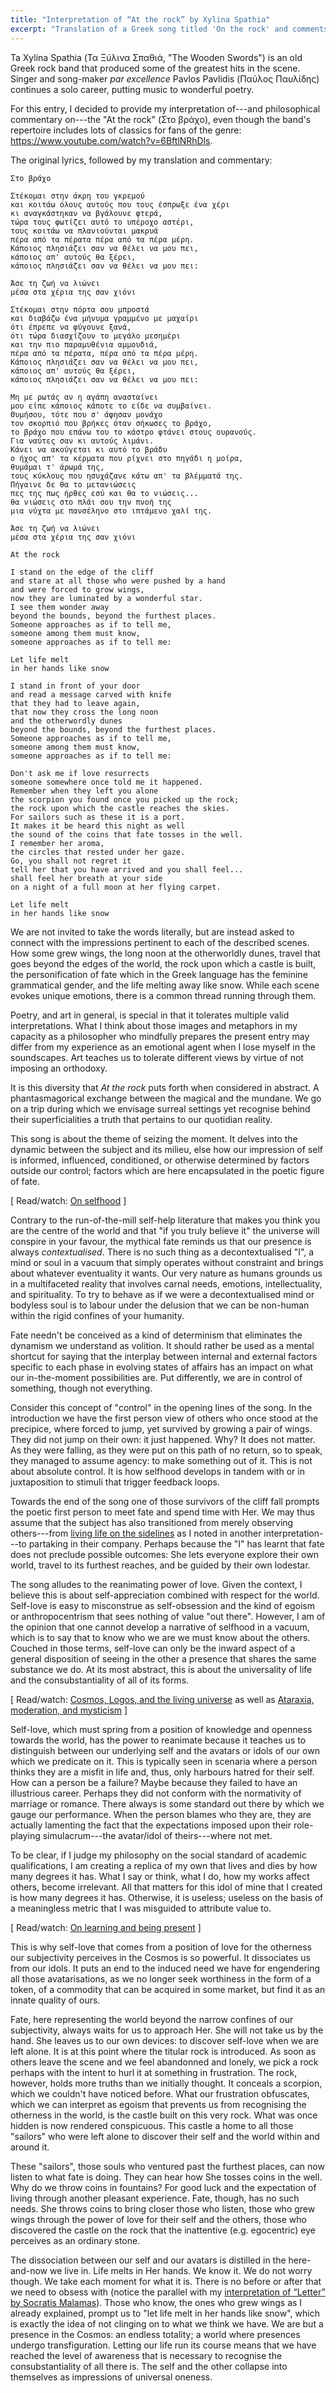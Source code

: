 ```yaml
---
title: "Interpretation of “At the rock” by Xylina Spathia"
excerpt: "Translation of a Greek song titled 'On the rock' and comments on its meaning."
---
```


Ta Xylina Spathia (Τα Ξύλινα Σπαθιά, "The Wooden Swords") is an old
Greek rock band that produced some of the greatest hits in the scene.
Singer and song-maker _par excellence_ Pavlos Pavlidis (Παύλος Παυλίδης)
continues a solo career, putting music to wonderful poetry.

For this entry, I decided to provide my interpretation of---and
philosophical commentary on---the "At the rock" (Στο βράχο), even though
the band's repertoire includes lots of classics for fans of the genre:
<https://www.youtube.com/watch?v=6BftlNRhDls>.

The original lyrics, followed by my translation and commentary:

```
Στο βράχο

Στέκομαι στην άκρη του γκρεμού
και κοιτάω όλους αυτούς που τους έσπρωξε ένα χέρι
κι αναγκάστηκαν να βγάλουνε φτερά,
τώρα τους φωτίζει αυτό το υπέροχο αστέρι,
τους κοιτάω να πλανιούνται μακρυά
πέρα από τα πέρατα πέρα από τα πέρα μέρη.
Κάποιος πλησιάζει σαν να θέλει να μου πει,
κάποιος απ' αυτούς θα ξέρει,
κάποιος πλησιάζει σαν να θέλει να μου πει:

Άσε τη ζωή να λιώνει
μέσα στα χέρια της σαν χιόνι

Στέκομαι στην πόρτα σου μπροστά
και διαβάζω ένα μήνυμα γραμμένο με μαχαίρι
ότι έπρεπε να φύγουνε ξανά,
ότι τώρα διασχίζουν το μεγάλο μεσημέρι
και την πιο παραμυθένια αμμουδιά,
πέρα από τα πέρατα, πέρα από τα πέρα μέρη.
Κάποιος πλησιάζει σαν να θέλει να μου πει,
κάποιος απ' αυτούς θα ξέρει,
κάποιος πλησιάζει σαν να θέλει να μου πει:

Μη με ρωτάς αν η αγάπη ανασταίνει
μου είπε κάποιος κάποτε το είδε να συμβαίνει.
Θυμήσου, τότε που σ' άφησαν μονάχο
τον σκορπιό που βρήκες όταν σήκωσες το βράχο,
το βράχο που επάνω του το κάστρο φτάνει στους ουρανούς.
Για ναύτες σαν κι αυτούς λιμάνι.
Κάνει να ακούγεται κι αυτό το βράδυ
ο ήχος απ' τα κέρματα που ρίχνει στο πηγάδι η μοίρα,
θυμάμαι τ' άρωμά της,
τους κύκλους που ησυχάζανε κάτω απ' τα βλέμματά της.
Πήγαινε δε θα το μετανιώσεις
πες της πως ήρθες εσύ και θα το νιώσεις...
θα νιώσεις στο πλάι σου την πνοή της
μια νύχτα με πανσέληνο στο ιπτάμενο χαλί της.

Άσε τη ζωή να λιώνει
μέσα στα χέρια της σαν χιόνι
```

```
At the rock

I stand on the edge of the cliff
and stare at all those who were pushed by a hand
and were forced to grow wings,
now they are luminated by a wonderful star.
I see them wonder away
beyond the bounds, beyond the furthest places.
Someone approaches as if to tell me,
someone among them must know,
someone approaches as if to tell me:

Let life melt
in her hands like snow

I stand in front of your door
and read a message carved with knife
that they had to leave again,
that now they cross the long noon
and the otherwordly dunes
beyond the bounds, beyond the furthest places.
Someone approaches as if to tell me,
someone among them must know,
someone approaches as if to tell me:

Don't ask me if love resurrects
someone somewhere once told me it happened.
Remember when they left you alone
the scorpion you found once you picked up the rock;
the rock upon which the castle reaches the skies.
For sailors such as these it is a port.
It makes it be heard this night as well
the sound of the coins that fate tosses in the well.
I remember her aroma,
the circles that rested under her gaze.
Go, you shall not regret it
tell her that you have arrived and you shall feel...
shall feel her breath at your side
on a night of a full moon at her flying carpet.

Let life melt
in her hands like snow
```

We are not invited to take the words literally, but are instead asked to
connect with the impressions pertinent to each of the described scenes.
How some grew wings, the long noon at the otherworldly dunes, travel
that goes beyond the edges of the world, the rock upon which a castle is
built, the personification of fate which in the Greek language has the
feminine grammatical gender, and the life melting away like snow.  While
each scene evokes unique emotions, there is a common thread running
through them.

Poetry, and art in general, is special in that it tolerates multiple
valid interpretations.  What I think about those images and metaphors in
my capacity as a philosopher who mindfully prepares the present entry
may differ from my experience as an emotional agent when I lose myself
in the soundscapes.  Art teaches us to tolerate different views by
virtue of not imposing an orthodoxy.

It is this diversity that _At the rock_ puts forth when considered in
abstract.  A phantasmagorical exchange between the magical and the
mundane.  We go on a trip during which we envisage surreal settings yet
recognise behind their superficialities a truth that pertains to our
quotidian reality.

This song is about the theme of seizing the moment.  It delves into the
dynamic between the subject and its milieu, else how our impression of
self is informed, influenced, conditioned, or otherwise determined by
factors outside our control; factors which are here encapsulated in the
poetic figure of fate.

[ Read/watch: [On selfhood](https://protesilaos.com/books/2022-05-31-selfhood/) ]

Contrary to the run-of-the-mill self-help literature that makes you
think you are the centre of the world and that "if you truly believe it"
the universe will conspire in your favour, the mythical fate reminds us
that our presence is always _contextualised_.  There is no such thing as
a decontextualised "I", a mind or soul in a vacuum that simply operates
without constraint and brings about whatever eventuality it wants.  Our
very nature as humans grounds us in a multifaceted reality that involves
carnal needs, emotions, intellectuality, and spirituality.  To try to
behave as if we were a decontextualised mind or bodyless soul is to
labour under the delusion that we can be non-human within the rigid
confines of your humanity.

Fate needn't be conceived as a kind of determinism that eliminates the
dynamism we understand as volition.  It should rather be used as a
mental shortcut for saying that the interplay between internal and
external factors specific to each phase in evolving states of affairs
has an impact on what our in-the-moment possibilities are.  Put
differently, we are in control of something, though not everything.

Consider this concept of "control" in the opening lines of the song.  In
the introduction we have the first person view of others who once stood
at the precipice, where forced to jump, yet survived by growing a pair
of wings.  They did not jump on their own: it just happened.  Why?  It
does not matter.  As they were falling, as they were put on this path of
no return, so to speak, they managed to assume agency: to make something
out of it.  This is not about absolute control.  It is how selfhood
develops in tandem with or in juxtaposition to stimuli that trigger
feedback loops.

Towards the end of the song one of those survivors of the cliff fall
prompts the poetic first person to meet fate and spend time with Her.
We may thus assume that the subject has also transitioned from merely
observing others---from [living life on the
sidelines](https://protesilaos.com/interpretations/2022-06-28-trypes-train/)
as I noted in another interpretation---to partaking in their company.
Perhaps because the "I" has learnt that fate does not preclude possible
outcomes: She lets everyone explore their own world, travel to its
furthest reaches, and be guided by their own lodestar.

The song alludes to the reanimating power of love.  Given the context, I
believe this is about self-appreciation combined with respect for the
world.  Self-love is easy to misconstrue as self-obsession and the kind
of egoism or anthropocentrism that sees nothing of value "out there".
However, I am of the opinion that one cannot develop a narrative of
selfhood in a vacuum, which is to say that to know who we are we must
know about the others.  Couched in those terms, self-love can only be
the inward aspect of a general disposition of seeing in the other a
presence that shares the same substance we do.  At its most abstract,
this is about the universality of life and the consubstantiality of all
of its forms.

[ Read/watch: [Cosmos, Logos, and the living
universe](https://protesilaos.com/books/2022-02-05-cosmos-logos-living-universe/)
as well as [Ataraxia, moderation, and
mysticism](https://protesilaos.com/books/2022-02-16-ataraxia-moderation-mysticism/)
]

Self-love, which must spring from a position of knowledge and openness
towards the world, has the power to reanimate because it teaches us to
distinguish between our underlying self and the avatars or idols of our
own which we predicate on it.  This is typically seen in scenaria where
a person thinks they are a misfit in life and, thus, only harbours
hatred for their self.  How can a person be a failure?  Maybe because
they failed to have an illustrious career.  Perhaps they did not conform
with the normativity of marriage or romance.  There always is some
standard out there by which we gauge our performance.  When the person
blames who they are, they are actually lamenting the fact that the
expectations imposed upon their role-playing simulacrum---the
avatar/idol of theirs---where not met.

To be clear, if I judge my philosophy on the social standard of academic
qualifications, I am creating a replica of my own that lives and dies by
how many degrees it has.  What I say or think, what I do, how my works
affect others, become irrelevant.  All that matters for this idol of
mine that I created is how many degrees it has.  Otherwise, it is
useless; useless on the basis of a meaningless metric that I was
misguided to attribute value to.

[ Read/watch: [On learning and being
present](https://protesilaos.com/books/2022-06-25-knowledge-presence/) ]

This is why self-love that comes from a position of love for the
otherness our subjectivity perceives in the Cosmos is so powerful.  It
dissociates us from our idols.  It puts an end to the induced need we
have for engendering all those avatarisations, as we no longer seek
worthiness in the form of a token, of a commodity that can be acquired in
some market, but find it as an innate quality of ours.

Fate, here representing the world beyond the narrow confines of our
subjectivity, always waits for us to approach Her.  She will not take us
by the hand.  She leaves us to our own devices: to discover self-love
when we are left alone.  It is at this point where the titular rock is
introduced.  As soon as others leave the scene and we feel abandonned
and lonely, we pick a rock perhaps with the intent to hurl it at
something in frustration.  The rock, however, holds more truths than we
initially thought.  It conceals a scorpion, which we couldn't have
noticed before.  What our frustration obfuscates, which we can interpret
as egoism that prevents us from recognising the otherness in the world,
is the castle built on this very rock.  What was once hidden is now
rendered conspicuous.  This castle a home to all those "sailors" who
were left alone to discover their self and the world within and around
it.

These "sailors", those souls who ventured past the furthest places, can
now listen to what fate is doing.  They can hear how She tosses coins in
the well.  Why do we throw coins in fountains?  For good luck and the
expectation of living through another pleasant experience.  Fate,
though, has no such needs.  She throws coins to bring closer those who
listen, those who grew wings through the power of love for their self
and the others, those who discovered the castle on the rock that the
inattentive (e.g. egocentric) eye perceives as an ordinary stone.

The dissociation between our self and our avatars is distilled in the
here-and-now we live in.  Life melts in Her hands.  We know it.  We do
not worry though.  We take each moment for what it is.  There is no
before or after that we need to obsess with (notice the parallel with my
[interpretation of “Letter” by Socratis
Malamas](https://protesilaos.com/interpretations/2022-06-29-malamas-letter/)).
Those who know, the ones who grew wings as I already explained, prompt
us to "let life melt in her hands like snow", which is exactly the idea
of not clinging on to what we think we have.  We are but a presence in
the Cosmos: an endless totality; a world where presences undergo
transfiguration.  Letting our life run its course means that we have
reached the level of awareness that is necessary to recognise the
consubstantiality of all there is.  The self and the other collapse into
themselves as impressions of universal oneness.

